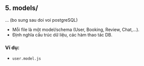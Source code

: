 ## 5. models/
... (bo sung sau doi voi postgreSQL)
- Mỗi file là một model/schema (User, Booking, Review, Chat,...).
- Định nghĩa cấu trúc dữ liệu, các hàm thao tác DB.
### Ví dụ:
- `user.model.js`
